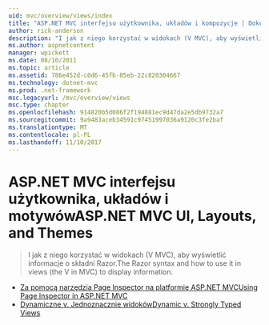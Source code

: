 ```yaml
---
uid: mvc/overview/views/index
title: "ASP.NET MVC interfejsu użytkownika, układów i kompozycje | Dokumentacja firmy Microsoft"
author: rick-anderson
description: "I jak z niego korzystać w widokach (V MVC), aby wyświetlić informacje o składni Razor."
ms.author: aspnetcontent
manager: wpickett
ms.date: 08/10/2011
ms.topic: article
ms.assetid: 786e452d-c0d6-45fb-85eb-22c820304667
ms.technology: dotnet-mvc
ms.prod: .net-framework
msc.legacyurl: /mvc/overview/views
msc.type: chapter
ms.openlocfilehash: 914820b5d086f2f194881ec9d47da2e5db9732a7
ms.sourcegitcommit: 9a9483aceb34591c97451997036a9120c3fe2baf
ms.translationtype: MT
ms.contentlocale: pl-PL
ms.lasthandoff: 11/10/2017
---
```

<a name="aspnet-mvc-ui-layouts-and-themes"></a><span data-ttu-id="da9ea-103">ASP.NET MVC interfejsu użytkownika, układów i motywów</span><span class="sxs-lookup"><span data-stu-id="da9ea-103">ASP.NET MVC UI, Layouts, and Themes</span></span>
====================
> <span data-ttu-id="da9ea-104">I jak z niego korzystać w widokach (V MVC), aby wyświetlić informacje o składni Razor.</span><span class="sxs-lookup"><span data-stu-id="da9ea-104">The Razor syntax and how to use it in views (the V in MVC) to display information.</span></span>


- [<span data-ttu-id="da9ea-105">Za pomocą narzędzia Page Inspector na platformie ASP.NET MVC</span><span class="sxs-lookup"><span data-stu-id="da9ea-105">Using Page Inspector in ASP.NET MVC</span></span>](using-page-inspector-in-aspnet-mvc.md)
- [<span data-ttu-id="da9ea-106">Dynamiczne v. Jednoznacznie widoków</span><span class="sxs-lookup"><span data-stu-id="da9ea-106">Dynamic v. Strongly Typed Views</span></span>](dynamic-v-strongly-typed-views.md)
